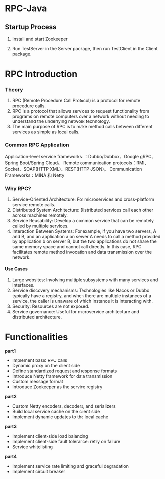 # RPC-Java

## Startup Process

1. Install and start Zookeeper

2. Run TestServer in the Server package, then run TestClient in the Client package.



# RPC Introduction

### Theory

1. RPC (Remote Procedure Call Protocol) is a protocol for remote procedure calls.
2. RPC is a protocol that allows services to request functionality from programs on remote computers over a network without needing to understand the underlying network technology.
3. The main purpose of RPC is to make method calls between different services as simple as local calls.




### Common RPC Application

Application-level service frameworks: ：Dubbo/Dubbox、Google gRPC、Spring Boot/Spring Cloud。
Remote communication protocols：RMI、Socket、SOAP(HTTP XML)、REST(HTTP JSON)。
Communication Frameworks：MINA 和 Netty



### Why RPC?

1. Service-Oriented Architecture: For microservices and cross-platform service remote calls.
2. Distributed System Architecture: Distributed services call each other across machines remotely.
3. Service Reusability: Develop a common service that can be remotely called by multiple services.
4. Interaction Between Systems: For example, if you have two servers, A and B, and an application a on server A needs to call a method provided by application b on server B, but the two applications do not share the same memory space and cannot call directly. In this case, RPC facilitates remote method invocation and data transmission over the network.

#### Use Cases

1. Large websites: Involving multiple subsystems with many services and interfaces.
2. Service discovery mechanisms: Technologies like Nacos or Dubbo typically have a registry, and when there are multiple instances of a service, the caller is unaware of which instance it is interacting with.
3. Security: Resources are not exposed.
4. Service governance: Useful for microservice architecture and distributed architecture.



# Functionalities

**part1**

- Implement basic RPC calls
- Dynamic proxy on the client side
- Define standardized request and response formats
- Introduce Netty framework for data transmission
- Custom message format
- Introduce Zookeeper as the service registry



**part2**

- Custom Netty encoders, decoders, and serializers
- Build local service cache on the client side
- Implement dynamic updates to the local cache

  


**part3**

- Implement client-side load balancing
- Implement client-side fault tolerance: retry on failure
- Service whitelisting




**part4**

- Implement service rate limiting and graceful degradation
- Implement circuit breaker


  

